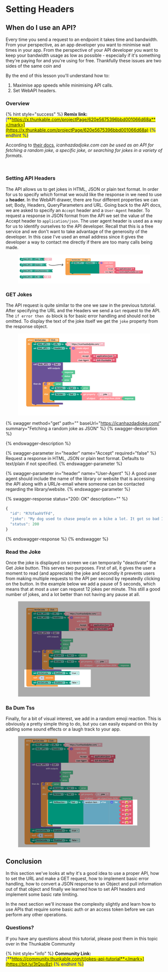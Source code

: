 # Setting Headers

## When do I use an API?

Every time you send a request to an endpoint it takes time and bandwidth. From your perspective, as an app developer you want to minimise wait times in your app. From the perspective of your API developer you want to keep your bandwidth usage as low as possible - especially if it's something they're paying for and you're using for free. Thankfully these issues are two sides of the same coin and&#x20;

By the end of this lesson you'll understand how to:

1. Maximise app speeds while minimising API calls.&#x20;
2. Set  WebAPI headers.&#x20;

### Overview

{% hint style="success" %}
**Remix link:** [<mark style="color:blue;">**https://x.thunkable.com/projectPage/620e5675396bbd001066d68a**</mark>](https://x.thunkable.com/projectPage/620e5675396bbd001066d68a)
{% endhint %}

According to [their docs](https://icanhazdadjoke.com/api), _icanhazdadjoke.com can be used as an API for fetching a random joke, a specific joke, or searching for jokes in a variety of formats._

<figure><img src="../../../../.gitbook/assets/jotd.gif" alt=""><figcaption></figcaption></figure>

### Setting API Headers

The API allows us to get jokes in HTML, JSON or plain text format. In order for us to specify _which_ format we would like the response in we need to use a **header.** In the WebAPI drawer, there are four different properties we can set; Body, Headers, QueryParameters and URL. Going back to the API docs, we are asked to specify an `Accept` header and a `User-Agent` header. To request a response in JSON format from the API we set the value of the Accept header to `application/json`. The user agent header is used as a way for us to identify ourselves to the API developer. Recall that this is a free service and we don't want to take advantage of the generosity of the developer. In this case I've used an email address since it gives the developer a way to contact me directly if there are too many calls being made.&#x20;

<figure><img src="../../../../.gitbook/assets/jaas_headers.png" alt=""><figcaption></figcaption></figure>

### GET Jokes

The API request is quite similar to the one we saw in the previous tutorial. After specifying the URL and the Headers we send a `Get` request to the API. The `if error then do` block is for basic error handling and should not be omitted. To display the text of the joke itself we get the `joke` property from the response object.&#x20;

<figure><img src="../../../../.gitbook/assets/jaas_get_joke.png" alt=""><figcaption></figcaption></figure>

{% swagger method="get" path="" baseUrl="https://icanhazdadjoke.com/" summary="Fetching a random joke as JSON" %}
{% swagger-description %}

{% endswagger-description %}

{% swagger-parameter in="header" name="Accept" required="false" %}
Request a response in HTML, JSON or plain text format. Defaults to text/plain if not specified.
{% endswagger-parameter %}

{% swagger-parameter in="header" name="User-Agent" %}
A good user agent should include the name of the library or website that is accessing the API along with a URL/e-email where someone can be contacted regarding the library/website.
{% endswagger-parameter %}

{% swagger-response status="200: OK" description="" %}
```javascript
{
  "id": "R7UfaahVfFd",
  "joke": "My dog used to chase people on a bike a lot. It got so bad I had to take his bike away.",
  "status": 200
}
```
{% endswagger-response %}
{% endswagger %}

### Read the Joke

Once the joke is displayed on screen we can temporarily "deactivate" the Get Joke button. This serves two purposes. First of all, it gives the user a moment to read (and appreciate) the joke and secondly it prevents users from making multiple requests to the API per second by repeatedly clicking on the button. In the example below we add a pause of 5 seconds, which means that at most a user can request 12 jokes per minute. This still a good number of jokes, and a lot better than not having any pause at all.&#x20;

<figure><img src="../../../../.gitbook/assets/jaas_read_joke.png" alt=""><figcaption></figcaption></figure>

### Ba Dum Tss

Finally, for a bit of visual interest, we add in a random emoji reaction. This is obviously a pretty simple thing to do, but you can easily expand on this by adding some sound effects or a laugh track to your app.

<figure><img src="../../../../.gitbook/assets/jaas_show_reaction.png" alt=""><figcaption></figcaption></figure>



## Conclusion

In this section we've looks at why it's a good idea to use a proper API, how to set the URL and make a GET request, how to implement basic error handling, how to convert a JSON response to an Object and pull information out of that object and finally we learned how to set API headers and implement some basic rate limiting.&#x20;

In the next section we'll increase the complexity slightly and learn how to use APIs that require some basic auth or an access token before we can perform any other operations.&#x20;

### Questions?

If you have any questions about this tutorial, please post them in this topic over in the Thunkable Community

{% hint style="info" %}
**Community Link:** [<mark style="color:blue;">**https://community.thunkable.com/t/jokes-api-tutorial**</mark>](https://bit.ly/3tQsuBz)
{% endhint %}
